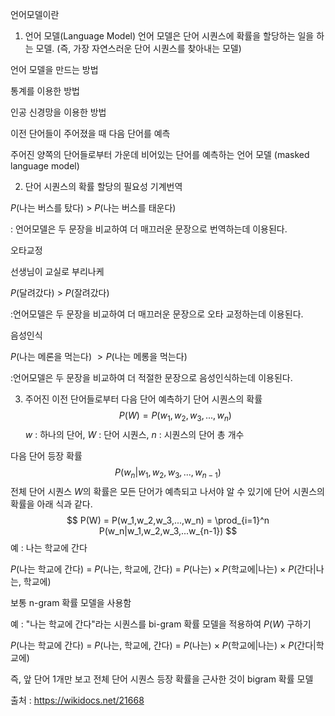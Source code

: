 언어모델이란
1. 언어 모델(Language Model)
언어 모델은 단어 시퀀스에 확률을 할당하는 일을 하는 모델. (즉, 가장 자연스러운 단어 시퀀스를 찾아내는 모델)

언어 모델을 만드는 방법

통계를 이용한 방법

인공 신경망을 이용한 방법

이전 단어들이 주어졌을 때 다음 단어를 예측

주어진 양쪽의 단어들로부터 가운데 비어있는 단어를 예측하는 언어 모델 (masked language model)

2. 단어 시퀀스의 확률 할당의 필요성
기계번역

$P$(나는 버스를 탔다) $>$ $P$(나는 버스를 태운다)

: 언어모델은 두 문장을 비교하여 더 매끄러운 문장으로 번역하는데 이용된다.

오타교정

선생님이 교실로 부리나케

$P$(달려갔다) $>$ $P$(잘려갔다)

:언어모델은 두 문장을 비교하여 더 매끄러운 문장으로 오타 교정하는데 이용된다.

음성인식

$P$(나는 메론을 먹는다) $> P$(나는 메롱을 먹는다)

:언어모델은 두 문장을 비교하여 더 적절한 문장으로 음성인식하는데 이용된다.

3. 주어진 이전 단어들로부터 다음 단어 예측하기
단어 시퀀스의 확률 $$ P(W) = P(w_1,w_2,w_3,...,w_n) $$ $w$ : 하나의 단어, $W$ : 단어 시퀀스, $n$ : 시퀀스의 단어 총 개수

다음 단어 등장 확률 $$ P(w_n|w_1,w_2,w_3,...,w_{n-1}) $$ 전체 단어 시퀀스 $W$의 확률은 모든 단어가 예측되고 나서야 알 수 있기에 단어 시퀀스의 확률을 아래 식과 같다. $$ P(W) = P(w_1,w_2,w_3,...,w_n) = \prod_{i=1}^n P(w_n|w_1,w_2,w_3,...w_{n-1}) $$ 예 : 나는 학교에 간다

$P$(나는 학교에 간다) = $P$(나는, 학교에, 간다) = $P$(나는) $\times$ $P$(학교에|나는) $\times$ $P$(간다|나는, 학교에)

보통 n-gram 확률 모델을 사용함

예 : "나는 학교에 간다"라는 시퀀스를 bi-gram 확률 모델을 적용하여 $P(W)$ 구하기

$P$(나는 학교에 간다) = $P$(나는, 학교에, 간다) = $P$(나는) $\times$ $P$(학교에|나는) $\times$ $P$(간다|학교에)

즉, 앞 단어 1개만 보고 전체 단어 시퀀스 등장 확률을 근사한 것이 bigram 확률 모델

출처 : https://wikidocs.net/21668
